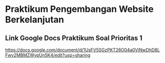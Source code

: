 # Praktikum Pengembangan Website Berkelanjutan

## Link Google Docs Praktikum Soal Prioritas 1

https://docs.google.com/document/d/1UsFV5SGzPKT26O04a0ViNwDhD8LFwy2MBMZWypUn5K4/edit?usp=sharing
